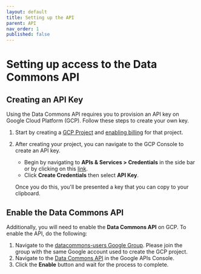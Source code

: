 ```yaml
---
layout: default
title: Setting up the API
parent: API
nav_order: 1
published: false
---
```


# Setting up access to the Data Commons API

## Creating an API Key

Using the Data Commons API requires you to provision an API key on Google Cloud
Platform (GCP). Follow these steps to create your own key.

1.  Start by creating a
    [GCP Project](https://console.developers.google.com/projectcreate) and
    [enabling billing](https://cloud.google.com/billing/docs/how-to/modify-project#enable_billing_for_a_project)
    for that project.

2.  After creating your project, you can navigate to the GCP Console to create
    an API key.

    -   Begin by navigating to **APIs & Services > Credentials** in the side bar
        or by clicking on this
        [link](https://console.developers.google.com/apis/credentials).
    -   Click **Create Credentials** then select **API Key**.

    Once you do this, you'll be presented a key that you can copy to your
    clipboard.

## Enable the Data Commons API

Additionally, you will need to enable the **Data Commons API** on GCP. To enable
the API, do the following:

1.  Navigate to the [datacommons-users Google Group](https://groups.google.com/forum/#!forum/datacommons-users).
    Please join the group with the same Google account used to create the GCP
    project.
2.  Navigate to the
    [Data Commons API](https://console.developers.google.com/apis/api/api.datacommons.org/overview)
    in the Google APIs Console.
3.  Click the **Enable** button and wait for the process to complete.
